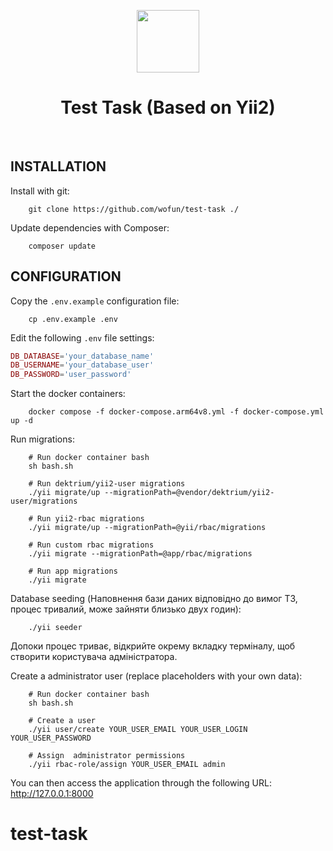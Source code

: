 <p align="center">
    <a href="https://github.com/yiisoft" target="_blank">
        <img src="https://avatars0.githubusercontent.com/u/993323" height="100px">
    </a>
    <h1 align="center">Test Task (Based on Yii2)</h1>
    <br>
</p>


INSTALLATION
------------

Install with git:
~~~
    git clone https://github.com/wofun/test-task ./
~~~

Update dependencies with Composer:
~~~
    composer update  
~~~


CONFIGURATION
-------------

Copy the `.env.example` configuration file:
~~~
    cp .env.example .env
~~~

Edit the following `.env` file settings:

```php
DB_DATABASE='your_database_name'
DB_USERNAME='your_database_user'
DB_PASSWORD='user_password'
```

Start the docker containers:
~~~
    docker compose -f docker-compose.arm64v8.yml -f docker-compose.yml up -d
~~~

Run migrations:
~~~
    # Run docker container bash
    sh bash.sh

    # Run dektrium/yii2-user migrations
    ./yii migrate/up --migrationPath=@vendor/dektrium/yii2-user/migrations

    # Run yii2-rbac migrations
    ./yii migrate/up --migrationPath=@yii/rbac/migrations

    # Run custom rbac migrations
    ./yii migrate --migrationPath=@app/rbac/migrations

    # Run app migrations
    ./yii migrate
~~~

Database seeding (Наповнення бази даних відповідно до вимог ТЗ, процес тривалий, може зайняти близько двух годин):
~~~
    ./yii seeder
~~~

Допоки процес триває, відкрийте окрему вкладку терміналу, щоб створити користувача адміністратора.

Create a administrator user (replace placeholders with your own data):
~~~
    # Run docker container bash
    sh bash.sh

    # Create a user
    ./yii user/create YOUR_USER_EMAIL YOUR_USER_LOGIN YOUR_USER_PASSWORD

    # Assign  administrator permissions
    ./yii rbac-role/assign YOUR_USER_EMAIL admin
~~~ 

You can then access the application through the following URL:
    http://127.0.0.1:8000
# test-task
